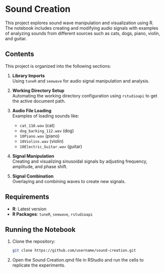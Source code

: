 # Sound Creation

This project explores sound wave manipulation and visualization using R. The notebook includes creating and modifying audio signals with examples of analyzing sounds from different sources such as cats, dogs, piano, violin, and guitar.

## Contents

This project is organized into the following sections:

1. **Library Imports**  
   Using `tuneR` and `seewave` for audio signal manipulation and analysis.

2. **Working Directory Setup**  
   Automating the working directory configuration using `rstudioapi` to get the active document path.

3. **Audio File Loading**  
   Examples of loading sounds like:
   - `cat_110.wav` (cat)
   - `dog_barking_112.wav` (dog)
   - `10Piano.wav` (piano)
   - `10Violins.wav` (violin)
   - `10Electric_Guitar.wav` (guitar)

4. **Signal Manipulation**  
   Creating and visualizing sinusoidal signals by adjusting frequency, amplitude, and phase shift.

5. **Signal Combination**  
   Overlaying and combining waves to create new signals.

## Requirements

- **R**: Latest version
- **R Packages**: `tuneR`, `seewave`, `rstudioapi`

## Running the Notebook

1. Clone the repository:
   ```bash
   git clone https://github.com/username/sound-creation.git
   
2. Open the Sound Creation.qmd file in RStudio and run the cells to replicate the experiments.

